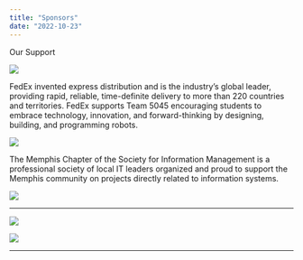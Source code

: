 ```yaml
---
title: "Sponsors"
date: "2022-10-23"
---
```


Our Support

![](https://team50458.files.wordpress.com/2022/10/image-1.png?w=1024)

FedEx invented express distribution and is the industry’s global leader, providing rapid, reliable, time-definite delivery to more than 220 countries and territories. FedEx supports Team 5045 encouraging students to embrace technology, innovation, and forward-thinking by designing, building, and programming robots.

![](https://team50458.files.wordpress.com/2022/10/image-1-3.png?w=1024)

The Memphis Chapter of the Society for Information Management is a professional society of local IT leaders organized and proud to support the Memphis community on projects directly related to information systems.

![](https://team50458.files.wordpress.com/2022/10/truist-1.png?w=1024)

* * *

![](https://team50458.files.wordpress.com/2022/10/engineers-club-of-memphis.gif?w=1024)

![](https://team50458.files.wordpress.com/2022/10/tennessee-valley-robotics.png?w=782)

* * *

